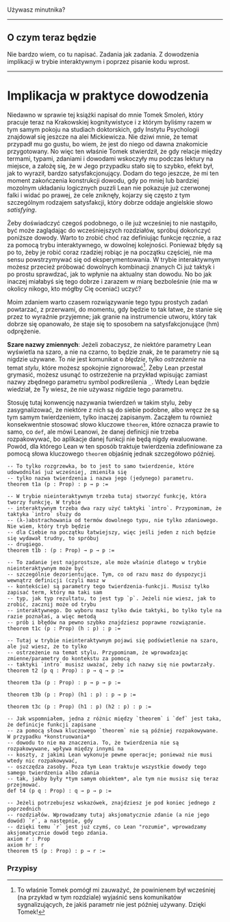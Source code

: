 <br>

Używasz minutnika?

<hr>

## O czym teraz będzie

Nie bardzo wiem, co tu napisać. Zadania jak zadania. Z dowodzenia implikacji w trybie interaktywnym
i poprzez pisanie kodu wprost.

<hr>

# Implikacja w praktyce dowodzenia

Niedawno w sprawie tej książki napisał do mnie Tomek Smoleń, który pracuje teraz na Krakowskiej
kognitywistyce i z którym byliśmy razem w tym samym pokoju na studiach doktorskich, gdy Instytu
Psychologii znajdował się jeszcze na alei Mickiewicza. Nie dziwi mnie, że temat przypadł mu go
gustu, bo wiem, że jest do niego od dawna znakomicie przygotowany. No więc ten właśnie Tomek
stwierdził, że gdy relacje między termami, typami, zdaniami i dowodami wskoczyły mu podczas lektury
na miejsce, a założę się, że w Jego przypadku stało się to szybko, efekt był, jak to wyraził, bardzo
satysfakcjonujący. Dodam do tego jeszcze, że mi ten moment zakończenia konstrukcji dowodu, gdy po
mniej lub bardziej mozolnym układaniu logicznych puzzli Lean nie pokazuje już czerwonej falki i
widać po prawej, że cele zniknęły, kojarzy się często z tym szczególnym rodzajem satysfakcji, który
dobrze oddaje angielskie słowo *satisfying*.

Żeby doświadczyć czegoś podobnego, o ile już wcześniej to nie nastąpiło, być może zaglądając do
wcześniejszych rozdziałów, spróbuj dokończyć poniższe dowody. Warto to zrobić choć raz definiując
funkcje ręcznie, a raz za pomocą trybu interaktywnego, w dowolnej kolejności. Ponieważ błędy są po
to, żeby je robić coraz rzadziej robiąc je na początku częściej, nie ma sensu powstrzymywać się od
eksperymentowania. W trybie interaktywnym możesz przecież próbować dowolnych kombinacji znanych Ci
już taktyk i po prostu sprawdzać, jak to wpłynie na aktualny stan dowodu. No bo jak inaczej miałabyś
się tego dobrze i zarazem w miarę bezboleśnie (nie ma w okolicy nikogo, kto mógłby Cię oceniać)
uczyć?

Moim zdaniem warto czasem rozwiązywanie tego typu prostych zadań powtarzać, z przerwami, do momentu,
gdy będzie to tak łatwe, że stanie się przez to wyraźnie przyjemne; jak granie na instrumencie
utworu, który tak dobrze się opanowało, że staje się to sposobem na satysfakcjonujące (hm)
odprężenie.

**Szare nazwy zmiennych**: Jeżeli zobaczysz, że niektóre parametry Lean wyświetla na szaro, a nie na
czarno, to będzie znak, że te parametry nie są nigdzie używane. To *nie* jest komunikat o *błędzie*,
tylko *ostrzeżenie* na temat *stylu*, które możesz spokojnie zignorować[^1]. Żeby Lean przestał
grymasić, możesz usunąć to ostrzeżenie na przykład wpisując zamiast nazwy zbędnego parametru symbol
podkreślenia `_`. Wtedy Lean będzie wiedział, że Ty wiesz, że nie używasz nigdzie tego parametru.

Stosuję tutaj konwencję nazywania twierdzeń w takim stylu, żeby zasygnalizować, że niektóre z nich
są do siebie podobne, albo wręcz że są tym samym twierdzeniem, tylko inaczej zapisanym. Zacząłem tu
również konsekwentnie stosować słowo kluczowe `theorem`, które oznacza prawie to samo, co `def`, ale
mówi Leanowi, że danej definicji nie trzeba rozpakowywać, bo aplikacje danej funkcji nie będą nigdy
ewaluowane. Powód, dla którego Lean w ten sposób traktuje twierdzenia zdefiniowane za pomocą słowa
kluczowego `theorem` objaśnię jednak szczegółowo później.

```lean
-- To tylko rozgrzewka, bo to jest to samo twierdzenie, które udowodniłaś już wcześniej, zmieniła się
-- tylko nazwa twierdzenia i nazwa jego (jedynego) parametru.
theorem t1a (p : Prop) : p → p :=

-- W trybie nieinteraktywnym trzeba tutaj stworzyć funkcję, która tworzy funkcję. W trybie
-- interaktywnym trzeba dwa razy użyć taktyki `intro`. Przypominam, że taktyka `intro` służy do
-- (λ-)abstrachowania od termów dowolnego typu, nie tylko zdaniowego. Nie wiem, który tryb będzie
-- dla Ciebie na początku łatwiejszy, więc jeśli jeden z nich będzie się wydawał trudny, to spróbuj
-- drugiego.
theorem t1b : (p : Prop) → p → p :=

-- To zadanie jest najprostsze, ale może właśnie dlatego w trybie nieinteraktywnym może być
-- szczególnie dezorientujące. Tym, co od razu masz do dyspozycji wewnątrz definicji (czyli masz w
-- kontekście) są parametry tego twierdzenia-funkcji. Musisz tylko zapisać term, który ma taki sam
-- typ, jak typ rezultatu, to jest typ `p`. Jeżeli nie wiesz, jak to zrobić, zacznij może od trybu
-- interaktywnego. Do wyboru masz tylko dwie taktyki, bo tylko tyle na razie poznałaś, a więc metodą
-- prób i błędów na pewno szybko znajdziesz poprawne rozwiązanie.
theorem t1c (p : Prop) (h : p) : p :=

-- Tutaj w trybie nieinteraktywnym pojawi się podświetlenie na szaro, ale już wiesz, że to tylko
-- ostrzeżenie na temat stylu. Przypominam, że wprowadzając zmienne/parametry do kontekstu za pomocą
-- taktyki `intro` musisz uważać, żeby ich nazwy się nie powtarzały.
theorem t2 (p q : Prop) : p → q → p :=

theorem t3a (p : Prop) : p → p → p :=

theorem t3b (p : Prop) (h1 : p) : p → p :=

theorem t3c (p : Prop) (h1 : p) (h2 : p) : p :=

-- Jak wspomniałem, jedna z różnic między `theorem` i `def` jest taka, że definicje funkcji zapisane
-- za pomocą słowa kluczowego `theorem` nie są później rozpakowywane. W przypadku *konstruowania*
-- dowodu to nie ma znaczenia. To, że twierdzenia nie są rozpakowywane, wpływa między innymi na
-- koszty, z jakimi Lean wykonuje pewne operacje; ponieważ nie musi wtedy nic rozpakowywać,
-- oszczędza zasoby. Poza tym Lean traktuje wszystkie dowody tego samego twierdzenia albo zdania
-- tak, jakby były *tym samym obiektem*, ale tym nie musisz się teraz przejmować.
def t4 (p q : Prop) : q → p → p :=

-- Jeżeli potrzebujesz wskazówek, znajdziesz je pod koniec jednego z poprzednich
-- rozdziałów. Wprowadzamy tutaj aksjomatycznie zdanie (a nie jego dowód) `r`, a następnie, gdy
-- dzięki temu `r` jest już czymś, co Lean "rozumie", wprowadzamy aksjomatycznie dowód tego zdania.
axiom r : Prop
axiom hr : r
theorem t5 (p : Prop) : p → r :=
```

### Przypisy

[^1]: To właśnie Tomek pomógł mi zauważyć, że powinienem był wcześniej (na przykład w tym rozdziale)
    wyjaśnić sens komunikatów sygnalizujących, że jakiś parametr nie jest później używany. Dzięki
    Tomek!
